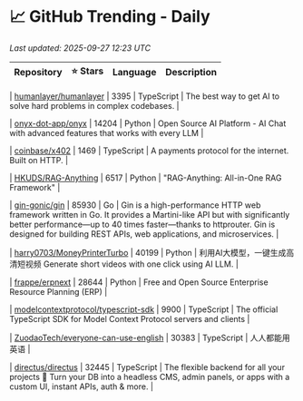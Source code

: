 # 📈 GitHub Trending - Daily

_Last updated: 2025-09-27 12:23 UTC_

| Repository | ⭐ Stars | Language | Description |
|------------|--------:|----------|-------------|

| [humanlayer/humanlayer](https://github.com/humanlayer/humanlayer) | 3395 | TypeScript | The best way to get AI to solve hard problems in complex codebases. |

| [onyx-dot-app/onyx](https://github.com/onyx-dot-app/onyx) | 14204 | Python | Open Source AI Platform - AI Chat with advanced features that works with every LLM |

| [coinbase/x402](https://github.com/coinbase/x402) | 1469 | TypeScript | A payments protocol for the internet. Built on HTTP. |

| [HKUDS/RAG-Anything](https://github.com/HKUDS/RAG-Anything) | 6517 | Python | "RAG-Anything: All-in-One RAG Framework" |

| [gin-gonic/gin](https://github.com/gin-gonic/gin) | 85930 | Go | Gin is a high-performance HTTP web framework written in Go. It provides a Martini-like API but with significantly better performance—up to 40 times faster—thanks to httprouter. Gin is designed for building REST APIs, web applications, and microservices. |

| [harry0703/MoneyPrinterTurbo](https://github.com/harry0703/MoneyPrinterTurbo) | 40199 | Python | 利用AI大模型，一键生成高清短视频 Generate short videos with one click using AI LLM. |

| [frappe/erpnext](https://github.com/frappe/erpnext) | 28644 | Python | Free and Open Source Enterprise Resource Planning (ERP) |

| [modelcontextprotocol/typescript-sdk](https://github.com/modelcontextprotocol/typescript-sdk) | 9900 | TypeScript | The official TypeScript SDK for Model Context Protocol servers and clients |

| [ZuodaoTech/everyone-can-use-english](https://github.com/ZuodaoTech/everyone-can-use-english) | 30383 | TypeScript | 人人都能用英语 |

| [directus/directus](https://github.com/directus/directus) | 32445 | TypeScript | The flexible backend for all your projects 🐰 Turn your DB into a headless CMS, admin panels, or apps with a custom UI, instant APIs, auth & more. |
